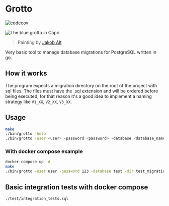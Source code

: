# Grotto

[![codecov](https://codecov.io/gh/eaneto/grotto/branch/main/graph/badge.svg)](https://codecov.io/gh/eaneto/grotto)

![The blue grotto in Capri](https://upload.wikimedia.org/wikipedia/commons/e/eb/Heinrich_Jakob_Fried_-_Die_Blaue_Grotte_auf_Capri.jpg)
> Painting by [Jakob Alt](https://de.wikipedia.org/wiki/Jakob_Alt)

Very basic tool to manage database migrations for PostgreSQL written in go.

## How it works

The program expects a migration directory on the root of the project with sql files.
The files must have the .sql extension and will be ordered before being executed, for
that reason it's a good idea to implement a naming strategy like `V1_XX`, `V2_XX`,
`V3_XX`.


## Usage

```bash
make
./bin/grotto -help
./bin/grotto -user <user> -password <password> -database <database_name> -dir <migration_directory>
```

### With docker compose example

```bash
docker-compose up -d
make
./bin/grotto -user user -password 123 -database test -dir test_migration
```


## Basic integration tests with docker compose

```bash
./test/integration_tests.sql
```
